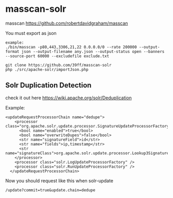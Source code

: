 # masscan-solr
masscan https://github.com/robertdavidgraham/masscan

You must export as json
```
example:
./bin/masscan -p80,443,3306,21,22 0.0.0.0/0 --rate 200000 --output-format json --output-filename any.json --output-status open --banners --source-port 60000 --excludefile exclude.txt
```

```
git clone https://github.com/39ff/masscan-solr
php ./src/apache-solr/importJson.php
```

## Solr Duplication Detection
check it out here https://wiki.apache.org/solr/Deduplication

Example:
```
<updateRequestProcessorChain name="dedupe">
    <processor class="org.apache.solr.update.processor.SignatureUpdateProcessorFactory">
      <bool name="enabled">true</bool>
      <bool name="overwriteDupes">false</bool>
      <str name="signatureField">id</str>
      <str name="fields">ip,timestamp</str>
      <str name="signatureClass">org.apache.solr.update.processor.Lookup3Signature</str>
    </processor>
    <processor class="solr.LogUpdateProcessorFactory" />
    <processor class="solr.RunUpdateProcessorFactory" />
  </updateRequestProcessorChain>
  ```
  
Now you should request like this when solr-update
  ```
  /update?commit=true&update.chain=dedupe
  ```
